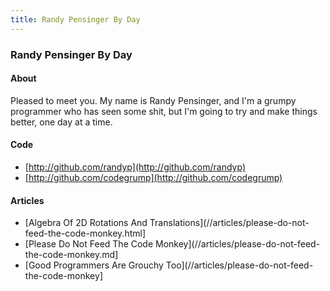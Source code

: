 ```yaml
---
title: Randy Pensinger By Day
---
```

### Randy Pensinger By Day 

#### About
Pleased to meet you. My name is Randy Pensinger, and I'm a grumpy programmer who has seen some shit, but I'm going to try and make things better, one day at a time. 

#### Code
* [http://github.com/randyp](http://github.com/randyp) 
* [http://github.com/codegrump](http://github.com/codegrump)


#### Articles
* [Algebra Of 2D Rotations And Translations](//articles/please-do-not-feed-the-code-monkey.html]
* [Please Do Not Feed The Code Monkey](//articles/please-do-not-feed-the-code-monkey.md]
* [Good Programmers Are Grouchy Too](//articles/please-do-not-feed-the-code-monkey]


